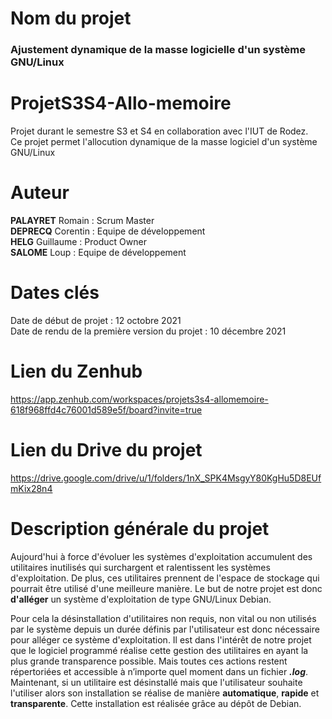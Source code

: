 # Nom du projet
### Ajustement dynamique de la masse logicielle d'un système GNU/Linux

# ProjetS3S4-Allo-memoire
Projet durant le semestre S3 et S4 en collaboration avec l'IUT de Rodez.  
Ce projet permet l'allocution dynamique de la masse logiciel d'un système GNU/Linux  
# Auteur
**PALAYRET** Romain : Scrum Master   
**DEPRECQ** Corentin : Equipe de développement   
**HELG** Guillaume : Product Owner   
**SALOME** Loup : Equipe de développement   

# Dates clés
Date de début de projet                        : 12 octobre 2021  
Date de rendu de la première version du projet : 10 décembre 2021

# Lien du Zenhub
https://app.zenhub.com/workspaces/projets3s4-allomemoire-618f968ffd4c76001d589e5f/board?invite=true

# Lien du Drive du projet
https://drive.google.com/drive/u/1/folders/1nX_SPK4MsgyY80KgHu5D8EUfmKix28n4

# Description générale du projet 

   Aujourd'hui à force d'évoluer les systèmes d'exploitation accumulent des utilitaires inutilisés qui surchargent et ralentissent les systèmes d'exploitation. De plus, ces utilitaires prennent de l'espace de stockage qui pourrait être utilisé d'une meilleure manière. Le but de notre projet est donc **d'alléger** un système d'exploitation de type GNU/Linux Debian.  

   Pour cela la désinstallation d'utilitaires non requis, non vital ou non utilisés par le système depuis un durée définis par l'utilisateur est donc nécessaire pour alléger ce système d'exploitation. Il est dans l'intérêt de notre projet que le logiciel programmé réalise cette gestion des utilitaires en ayant la plus grande transparence possible. Mais toutes ces actions restent répertoriées et accessible à n’importe quel moment dans un fichier ***.log***. Maintenant, si un utilitaire est désinstallé mais que l'utilisateur souhaite l'utiliser alors son installation se réalise de manière **automatique**, **rapide** et **transparente**. Cette installation est réalisée grâce au dépôt de Debian.
